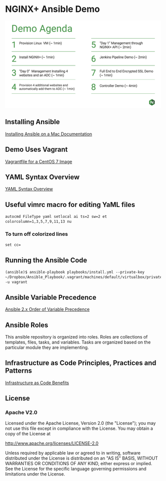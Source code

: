 # NGINX+ Ansible Demo

[![NGINX+ Ansible Demo](docs/ansible_demo.png)](https://www.nginx.com/products/nginx/ "NGINX+")


## Installing Ansible

[Installing Ansible on a Mac Documentation](docs/INSTALL.md)

## Demo Uses Vagrant

[Vagrantfile for a CentOS 7 Image](vagrant/Vagrantfile)

## YAML Syntax Overview

[YAML Syntax Overview](https://learn.getgrav.org/advanced/yaml)


## Useful vimrc macro for editing YaML files
```
autocmd FileType yaml setlocal ai ts=2 sw=2 et colorcolumn=1,3,5,7,9,11,13 nu
```
### To turn off colorized lines
```
set cc=
```


## Running the Ansible Code

```
(ansible)$ ansible-playbook playbooks/install.yml --private-key ~/Dropbox/Ansible_Playbook/.vagrant/machines/default/virtualbox/private_key -u vagrant
```

## Ansible Variable Precedence

[Ansible 2.x Order of Variable Precedence](docs/PRECEDENCE.md)


## Ansible Roles
This ansible repository is organized into roles. Roles are collections of templates, files, tasks,
and variables. Tasks are organized based on the particular module they are implementing. 

## Infrastructure as Code Principles, Practices and Patterns
[Infrastructure as Code Benefits](docs/IAC.md)

## License
### Apache V2.0

Licensed under the Apache License, Version 2.0 (the "License"); you may not use this file except in compliance with the License. You may obtain a copy of the License at

http://www.apache.org/licenses/LICENSE-2.0

Unless required by applicable law or agreed to in writing, software distributed under the License is distributed on an "AS IS" BASIS, WITHOUT WARRANTIES OR CONDITIONS OF ANY KIND, either express or implied. See the License for the specific language governing permissions and limitations under the License.
